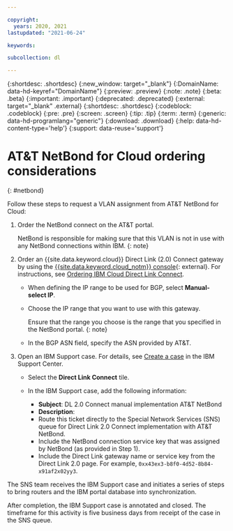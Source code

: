 ```yaml
---

copyright:
  years: 2020, 2021
lastupdated: "2021-06-24"

keywords:

subcollection: dl

---
```


{:shortdesc: .shortdesc}
{:new_window: target="_blank"}
{:DomainName: data-hd-keyref="DomainName"}
{:preview: .preview}
{:note: .note}
{:beta: .beta}
{:important: .important}
{:deprecated: .deprecated}
{:external: target="_blank" .external}
{:shortdesc: .shortdesc}
{:codeblock: .codeblock}
{:pre: .pre}
{:screen: .screen}
{:tip: .tip}
{:term: .term}
{:generic: data-hd-programlang="generic"}
{:download: .download}
{:help: data-hd-content-type='help'}
{:support: data-reuse='support'}

# AT&T NetBond for Cloud ordering considerations
{: #netbond}

Follow these steps to request a VLAN assignment from AT&T NetBond for Cloud:

1. Order the NetBond connect on the AT&T portal.

   NetBond is responsible for making sure that this VLAN is not in use with any NetBond connections within IBM.
   {: note}
1. Order an {{site.data.keyword.cloud}} Direct Link (2.0) Connect gateway by using the [{{site.data.keyword.cloud_notm}} console](https://cloud.ibm.com){: external}. For instructions, see [Ordering IBM Cloud Direct Link Connect](/docs/dl?topic=dl-how-to-order-ibm-cloud-dl-connect).

   * When defining the IP range to be used for BGP, select **Manual-select IP**.
   * Choose the IP range that you want to use with this gateway.

      Ensure that the range you choose is the range that you specified in the NetBond portal.
      {: note}

   * In the BGP ASN field, specify the ASN provided by AT&T.

1. Open an IBM Support case. For details, see [Create a case](https://cloud.ibm.com/unifiedsupport/cases/add) in the IBM Support Center.

   * Select the **Direct Link Connect** tile.
   * In the IBM Support case, add the following information:

      * **Subject**: DL 2.0 Connect manual implementation AT&T NetBond
      * **Description**:
      * Route this ticket directly to the Special Network Services (SNS) queue for Direct Link 2.0 Connect implementation with AT&T NetBond.
      * Include the NetBond connection service key that was assigned by NetBond (as provided in Step 1).
      * Include the Direct Link gateway name or service key from the Direct Link 2.0 page. For example, `0xx43ex3-b8f0-4d52-8b84-x91af2x02yy3`.

The SNS team receives the IBM Support case and initiates a series of steps to bring routers and the IBM portal database into synchronization.

After completion, the IBM Support case is annotated and closed. The timeframe for this activity is five business days from receipt of the case in the SNS queue. 

